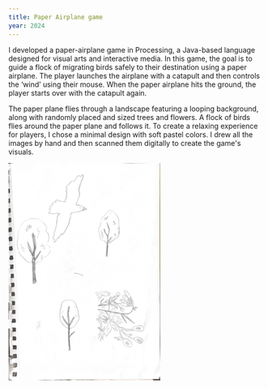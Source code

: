 ```yaml
---
title: Paper Airplane game
year: 2024
---
```

I developed a paper-airplane game in Processing, a Java-based language designed for visual arts and interactive media. In this game, the goal is to guide a flock of migrating birds safely to their destination using a paper airplane. The player launches the airplane with a catapult and then controls the ‘wind’ using their mouse. When the paper airplane hits the ground, the player starts over with the catapult again.

<single-image src="_cover.png" height="3000" width="1000">

The paper plane flies through a landscape featuring a looping background, along with randomly placed and sized trees and flowers. A flock of birds flies around the paper plane and follows it. To create a relaxing experience for players, I chose a minimal design with soft pastel colors. I drew all the images by hand and then scanned them digitally to create the game's visuals.

<img src="./_sketches.png" width="300px">
